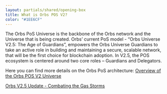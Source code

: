 ```yaml
---
layout: partials/shared/opening-box
title: What is Orbs POS V2?
color: "#1EE6CF"
---
```


The Orbs PoS Universe is the backbone of the Orbs network and the Universe that is being created. Orbs’ current PoS model - “Orbs Universe V2.5: The Age of Guardians”, empowers the Orbs Universe Guardians to take an active role in building and maintaining a secure, scalable network, that will be the first choice for blockchain adoption. In V2.5, the POS ecosystem is centered around two core roles – Guardians and Delegators.

Here you can find more details on the Orbs PoS architecture:
[Overview of the Orbs POS V2 Universe](white-papers/orbs-pos-v2-the-age-of-guardians)

[Orbs V2.5 Update - Combating the Gas Storms](/v2-5-update-combating-the-gas-storms)
